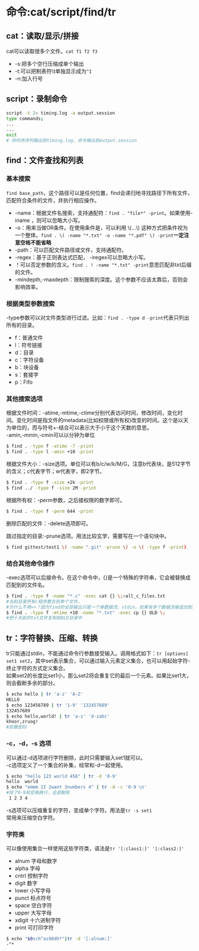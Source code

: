 # 命令:cat/script/find/tr

## cat：读取/显示/拼接

cat可以读取很多个文件。`cat f1 f2 f3`  

+ -s:把多个空行压缩成单个输出
+ -t:可以把制表符\t单独显示成为`^I`
+ -n:加入行号

## script：录制命令

```bash
script -t 2> timing.log -a output.session
type commands;
...
...
exit
# 将时序序列输出到timing.log，命令输出到output.session
```

## find：文件查找和列表

### 基本搜索

`find base_path`，这个路径可以是任何位置，find会递归地寻找路径下所有文件，匹配符合条件的文件，并执行相应操作。  

+ -name：根据文件名搜索，支持通配符：`find . "file*" -print`。如果使用-iname ，则可以忽略大小写。
+ -o：用来当做OR条件。在使用条件是，可以利用 \\(...\\) 这种方式把条件视为一个整体。`find . \( -name "*.txt" -o -name "*.pdf" \) -print`**一定注意空格不能省略**
+ -path：可以匹配文件路径或文件，支持通配符。
+ -regex：基于正则表达式匹配， -iregex可以忽略大小写。
+ ！可以否定参数的含义。`find . ! -name "*.txt" -print`意思匹配非txt后缀的文件。
+ -mindepth,-maxdepth：限制搜索的深度。这个参数不应该太靠后，否则会影响效率。

### 根据类型参数搜索

-type参数可以对文件类型进行过滤。比如：`find . -type d -print`代表只列出所有的目录。

+ f：普通文件
+ l：符号链接
+ d：目录
+ c：字符设备
+ b：块设备
+ s：套接字
+ p：Fifo

### 其他搜索选项

根据文件时间：-atime,-mtime,-ctime分别代表访问时间，修改时间，变化时间。变化时间是指文件的metadata(比如权限或所有权)改变的时间。这个是以天为单位的，而与符号+-结合可以表示大于小于这个天数的意思。  
-amin,-mmin,-cmin可以以分钟为单位  

```bash
$ find . -type f -atime -7 -print
$ find . -type l -amin +10 -print
```

根据文件大小：-size选项。单位可以有b/c/w/k/M/G，注意b代表块，是512字节的含义；c代表字节；w代表字，即2字节。

```bash
$ find . -type f -size +2k -print
$ find ../ -type f -size 2M -print
```

根据所有权：-perm参数，之后接权限的数字即可。

```bash
$ find . -type f -perm 644 -print
```

删除匹配的文件：-delete选项即可。  

跳过指定的目录:-prune选项。用法比较玄学，需要写在一个语句块中。

```bash
$ find gittest/test1 \( -name ".git" -prune \) -o \( -type f -print)
```

### 结合其他命令操作

-exec选项可以后接命令。在这个命令中，{}是一个特殊的字符串，它会被替换成匹配到的文件名。

```bash
$ find . -type f -name "*.c" -exec cat {} \;>all_c_files.txt
#当前目录所有c程序整合到单个文件。
#为什么不用>>？因为find的全部输出只是一个单数据流，stdin。如果有多个数据流被追加到文件就有必要使用了。
$ find . -type f -mtime +10 -name "*.txt" -exec cp {} OLD \;
#把十天前的txt文件复制到OLD目录中
```

## tr：字符替换、压缩、转换

tr只能通过stdin，不能通过命令行参数接受输入。调用格式如下：`tr [options] set1 set2`，其中set表示集合，可以通过输入元素定义集合，也可以用起始字符-终止字符的方式定义集合。  
如果set2的长度比set1小，那么set2将会重复它的最后一个元素。如果比set1大，则会截断多余的部分。

```bash
$ echo hello | tr 'a-z' 'A-Z'
HELLO
$ echo 123456789 | tr '1-9' '132457689'
132457689
$ echo hello,world! | tr 'a-z' 'd-zabc'
khoor,zruog!
#凯撒密码
```

### -c，-d，-s 选项

可以通过-d选项进行字符删除，此时只需要输入set1就可以。  
-c选项定义了一个集合的补集，经常和-d一起使用。

```bash
$ echo "hello 123 world 456" | tr -d '0-9'
hello  world
$ echo "emmm 1I 2want 3numbers 4" | tr -d -c '0-9 \n'
#除了0-9和空格换行，全部删除
 1 2 3 4
```

-s选项可以压缩重复的字符，变成单个字符。用法是`tr -s set1`  
常用来压缩空白字符。

### 字符类

可以像使用集合一样使用这些字符类，语法是`tr '[:class1:]' '[:class2:]'`  

+ alnum 字母和数字
+ alpha 字母
+ cntrl 控制字符
+ digit 数字
+ lower 小写字母
+ punct 标点符号
+ space 空白字符
+ upper 大写字母
+ xdigit 十六进制字符
+ print 可打印字符

```bash
$ echo "$0sch^as98dh*"|tr -d '[:alnum:]'
-^*
```